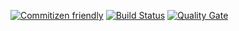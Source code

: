 [![Commitizen friendly](https://img.shields.io/badge/commitizen-friendly-brightgreen.svg)](http://commitizen.github.io/cz-cli/)
[![Build Status](https://travis-ci.org/sreerampr/sreeram.app.svg?branch=master)](https://travis-ci.org/sreerampr/sreeram.app)
[![Quality Gate](https://sonarcloud.io/api/badges/gate?key=sreeramapp)](https://sonarcloud.io/dashboard/index/sreeramapp)
